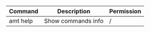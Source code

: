 |  Command  |     Description    | Permission |
|-----------|--------------------|------------|
| amt help  | Show commands info | /          |

